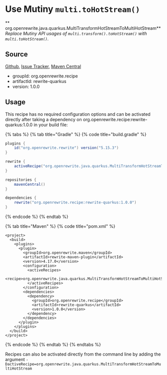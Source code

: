 # Use Mutiny `multi.toHotStream()`

** org.openrewrite.java.quarkus.MultiTransformHotStreamToMultiHotStream**
_Replace Mutiny API usages of `multi.transform().toHotStream()` with `multi.toHotStream()`._

## Source

[Github](https://github.com/openrewrite/rewrite-quarkus), [Issue Tracker](https://github.com/openrewrite/rewrite-quarkus/issues), [Maven Central](https://search.maven.org/artifact/org.openrewrite.recipe/rewrite-quarkus/1.0.0/jar)

* groupId: org.openrewrite.recipe
* artifactId: rewrite-quarkus
* version: 1.0.0


## Usage

This recipe has no required configuration options and can be activated directly after taking a dependency on org.openrewrite.recipe:rewrite-quarkus:1.0.0 in your build file:

{% tabs %}
{% tab title="Gradle" %}
{% code title="build.gradle" %}
```groovy
plugins {
    id("org.openrewrite.rewrite") version("5.15.3")
}

rewrite {
    activeRecipe("org.openrewrite.java.quarkus.MultiTransformHotStreamToMultiHotStream")
}

repositories {
    mavenCentral()
}

dependencies {
    rewrite("org.openrewrite.recipe:rewrite-quarkus:1.0.0")
}
```
{% endcode %}
{% endtab %}

{% tab title="Maven" %}
{% code title="pom.xml" %}
```markup
<project>
  <build>
    <plugins>
      <plugin>
        <groupId>org.openrewrite.maven</groupId>
        <artifactId>rewrite-maven-plugin</artifactId>
        <version>4.17.0</version>
        <configuration>
          <activeRecipes>
            <recipe>org.openrewrite.java.quarkus.MultiTransformHotStreamToMultiHotStream</recipe>
          </activeRecipes>
        </configuration>
        <dependencies>
          <dependency>
            <groupId>org.openrewrite.recipe</groupId>
            <artifactId>rewrite-quarkus</artifactId>
            <version>1.0.0</version>
          </dependency>
        </dependencies>
      </plugin>
    </plugins>
  </build>
</project>
```
{% endcode %}
{% endtab %}
{% endtabs %}

Recipes can also be activated directly from the command line by adding the argument `-DactiveRecipe=org.openrewrite.java.quarkus.MultiTransformHotStreamToMultiHotStream`
